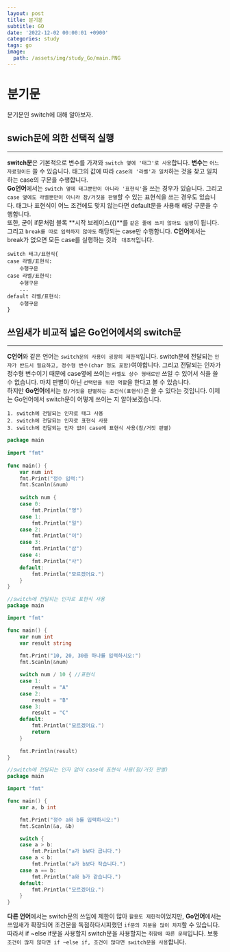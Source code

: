 ```yaml
---
layout: post
title: 분기문
subtitle: GO
date: '2022-12-02 00:00:01 +0900'
categories: study
tags: go
image:
  path: /assets/img/study_Go/main.PNG
---
```


# 분기문
분기문인 switch에 대해 알아보자.

<!--more-->

## swich문에 의한 선택적 실행
---
**switch문**은 기본적으로 변수를 가져와 `switch 옆에 '태그'로 사용`합니다. **변수**는 `어느 자료형이든` 쓸 수 있습니다. 태그의 값에 따라 `case의 '라벨'과 일치`하는 것을 찾고 일치하는 case의 구문을 수행합니다. <br> **Go언어**에서는 `switch 옆에 태그뿐만이 아니라 '표현식'`을 쓰는 경우가 있습니다. 그리고 `case 옆에도 라벨뿐만이 아니라 참/거짓을 판별`할 수 있는 표현식을 쓰는 경우도 있습니다. 태그나 표현식이 어느 조건에도 맞지 않는다면 default문을 사용해 해당 구문을 수행합니다. <br>
또한, 굳이 if문처럼 블록 **시작 브레이스({)**를 `같은 줄에 쓰지 않아도 실행`이 됩니다. 그리고 `break를 따로 입력하지 않아도` 해당되는 case만 수행합니다. **C언어**에서는 break가 없으면 모든 case를 실행하는 것과 ` 대조적`입니다. <br>
```
switch 태그/표현식{
case 라벨/표현식:
	수행구문
case 라벨/표현식:
	수행구문
	...
default 라벨/표현식:
	수행구문
}
```

## 쓰임새가 비교적 넓은 Go언어에서의 switch문
---
**C언어**와 같은 언어는 `switch문의 사용이 굉장히 제한적`입니다. switch문에 전달되는 `인자가 반드시 필요하고, 정수형 변수(char 형도 포함)`여야합니다. 그리고 전달되는 인자가 정수형 변수이기 때문에 case옆에 쓰이는 `라벨도 상수 형태로만` 쓰일 수 있어서 식을 쓸 수 없습니다. 마치 판별이 아닌 `선택만을 위한 역할`을 한다고 볼 수 있습니다. <br>
하지만 **Go언어**에서는 `참/거짓을 판별하는 조건식(표현식)`은 쓸 수 있다는 것입니다. 이제는 Go언어에서 switch문이 어떻게 쓰이는 지 알아보겠습니다. <br>
```
1. switch에 전달되는 인자로 태그 사용
2. switch에 전달되는 인자로 표현식 사용
3. switch에 전달되는 인자 없이 case에 표현식 사용(참/거짓 판별)
```
```go
package main
 
import "fmt"
 
func main() {
	var num int
	fmt.Print("정수 입력:")
	fmt.Scanln(&num)
	
	switch num {
	case 0:
		fmt.Println("영")
	case 1:
		fmt.Println("일")
	case 2:
		fmt.Println("이")
	case 3:
		fmt.Println("삼")
	case 4:
		fmt.Println("사")
	default:
		fmt.Println("모르겠어요.")
	}
}
```
```go
//switch에 전달되는 인자로 표현식 사용
package main

import "fmt"

func main() {
	var num int
	var result string
	
	fmt.Print("10, 20, 30중 하나를 입력하시오:")
	fmt.Scanln(&num)

	switch num / 10 { //표현식
	case 1:
		result = "A"
	case 2:
		result = "B"
	case 3:
		result = "C"
	default:
		fmt.Println("모르겠어요.")
		return
	}
	
	fmt.Println(result)
}
```
```go
//switch에 전달되는 인자 없이 case에 표현식 사용(참/거짓 판별)
package main

import "fmt"

func main() {
	var a, b int

	fmt.Print("정수 a와 b를 입력하시오:")
	fmt.Scanln(&a, &b)

	switch {
	case a > b:
		fmt.Println("a가 b보다 큽니다.")
	case a < b:
		fmt.Println("a가 b보다 작습니다.")
	case a == b:
		fmt.Println("a와 b가 같습니다.")
	default:
		fmt.Println("모르겠어요.")
	}
}
```
**다른 언어**에서는 switch문의 쓰임에 제한이 많아 `활용도 제한적`이었지만, **Go언어**에서는 쓰임새가 확장되어 조건문을 독점하다시피했던 `if문의 지분을 많이 차지`할 수 있습니다. 따라서 if ~else if문을 사용할지 switch문을 사용할지는 `취향에 따른 문제`입니다. 보통 `조건이 많지 않다면 if ~else if, 조건이 많다면 switch문을 사용`합니다. <br>